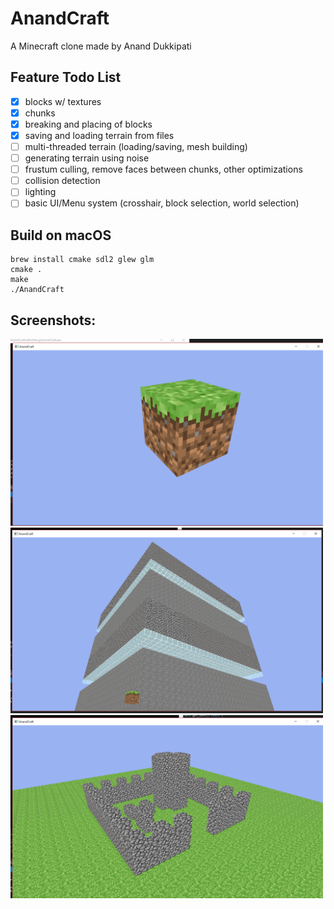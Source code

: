 # AnandCraft
A Minecraft clone made by Anand Dukkipati

## Feature Todo List
- [x] blocks w/ textures
- [x] chunks
- [x] breaking and placing of blocks
- [x] saving and loading terrain from files
- [ ] multi-threaded terrain (loading/saving, mesh building)
- [ ] generating terrain using noise
- [ ] frustum culling, remove faces between chunks, other optimizations
- [ ] collision detection
- [ ] lighting
- [ ] basic UI/Menu system (crosshair, block selection, world selection)

## Build on macOS
```
brew install cmake sdl2 glew glm
cmake .
make
./AnandCraft
```

## Screenshots:
<img src="screenshots/grass-block.jpg" width="500">
<img src="screenshots/glass-and-cobble-chunk.jpg" width="500">
<img src="screenshots/castle.jpg" width="500">
